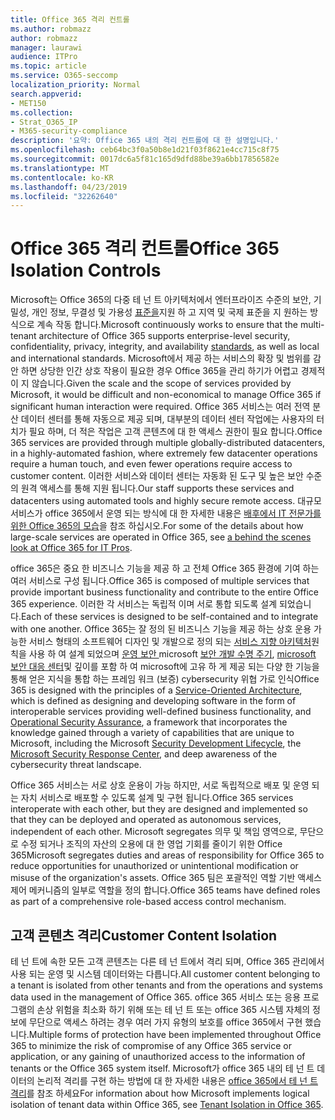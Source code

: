 ```yaml
---
title: Office 365 격리 컨트롤
ms.author: robmazz
author: robmazz
manager: laurawi
audience: ITPro
ms.topic: article
ms.service: O365-seccomp
localization_priority: Normal
search.appverid:
- MET150
ms.collection:
- Strat_O365_IP
- M365-security-compliance
description: '요약: Office 365 내의 격리 컨트롤에 대 한 설명입니다.'
ms.openlocfilehash: ceb64bc3f0a50b8e1d21f03f8621e4cc715c8f75
ms.sourcegitcommit: 0017dc6a5f81c165d9dfd88be39a6bb17856582e
ms.translationtype: MT
ms.contentlocale: ko-KR
ms.lasthandoff: 04/23/2019
ms.locfileid: "32262640"
---
```

# <a name="office-365-isolation-controls"></a><span data-ttu-id="67da9-103">Office 365 격리 컨트롤</span><span class="sxs-lookup"><span data-stu-id="67da9-103">Office 365 Isolation Controls</span></span> 

<span data-ttu-id="67da9-104">Microsoft는 Office 365의 다중 테 넌 트 아키텍처에서 엔터프라이즈 수준의 보안, 기밀성, 개인 정보, 무결성 및 가용성 [표준을](https://www.microsoft.com/TrustCenter/Compliance?service=Office#Icons)지원 하 고 지역 및 국제 표준을 지 원하는 방식으로 계속 작동 합니다.</span><span class="sxs-lookup"><span data-stu-id="67da9-104">Microsoft continuously works to ensure that the multi-tenant architecture of Office 365 supports enterprise-level security, confidentiality, privacy, integrity, and availability [standards](https://www.microsoft.com/TrustCenter/Compliance?service=Office#Icons), as well as local and international standards.</span></span> <span data-ttu-id="67da9-105">Microsoft에서 제공 하는 서비스의 확장 및 범위를 감안 하면 상당한 인간 상호 작용이 필요한 경우 Office 365을 관리 하기가 어렵고 경제적이 지 않습니다.</span><span class="sxs-lookup"><span data-stu-id="67da9-105">Given the scale and the scope of services provided by Microsoft, it would be difficult and non-economical to manage Office 365 if significant human interaction were required.</span></span> <span data-ttu-id="67da9-106">Office 365 서비스는 여러 전역 분산 데이터 센터를 통해 자동으로 제공 되며, 대부분의 데이터 센터 작업에는 사용자의 터치가 필요 하며, 더 적은 작업은 고객 콘텐츠에 대 한 액세스 권한이 필요 합니다.</span><span class="sxs-lookup"><span data-stu-id="67da9-106">Office 365 services are provided through multiple globally-distributed datacenters, in a highly-automated fashion, where extremely few datacenter operations require a human touch, and even fewer operations require access to customer content.</span></span> <span data-ttu-id="67da9-107">이러한 서비스와 데이터 센터는 자동화 된 도구 및 높은 보안 수준의 원격 액세스를 통해 지원 됩니다.</span><span class="sxs-lookup"><span data-stu-id="67da9-107">Our staff supports these services and datacenters using automated tools and highly secure remote access.</span></span> <span data-ttu-id="67da9-108">대규모 서비스가 office 365에서 운영 되는 방식에 대 한 자세한 내용은 [배후에서 IT 전문가를 위한 Office 365의 모습](https://channel9.msdn.com/Events/SharePoint-Conference/2014/SPC202)을 참조 하십시오.</span><span class="sxs-lookup"><span data-stu-id="67da9-108">For some of the details about how large-scale services are operated in Office 365, see [a behind the scenes look at Office 365 for IT Pros](https://channel9.msdn.com/Events/SharePoint-Conference/2014/SPC202).</span></span>

<span data-ttu-id="67da9-109">office 365은 중요 한 비즈니스 기능을 제공 하 고 전체 Office 365 환경에 기여 하는 여러 서비스로 구성 됩니다.</span><span class="sxs-lookup"><span data-stu-id="67da9-109">Office 365 is composed of multiple services that provide important business functionality and contribute to the entire Office 365 experience.</span></span> <span data-ttu-id="67da9-110">이러한 각 서비스는 독립적 이며 서로 통합 되도록 설계 되었습니다.</span><span class="sxs-lookup"><span data-stu-id="67da9-110">Each of these services is designed to be self-contained and to integrate with one another.</span></span> <span data-ttu-id="67da9-111">Office 365는 잘 정의 된 비즈니스 기능을 제공 하는 상호 운용 가능한 서비스 형태의 소프트웨어 디자인 및 개발으로 정의 되는 [서비스 지향 아키텍처](https://msdn.microsoft.com/library/aa480021.aspx)원칙을 사용 하 여 설계 되었으며 [운영 보안 ](http://www.microsoft.com/download/details.aspx?id=40872)microsoft [보안 개발 수명 주기](https://www.microsoft.com/sdl/default.aspx), [microsoft 보안 대응 센터](https://technet.microsoft.com/library/dn440717.aspx)및 깊이를 포함 하 여 microsoft에 고유 하 게 제공 되는 다양 한 기능을 통해 얻은 지식을 통합 하는 프레임 워크 (보증) cybersecurity 위협 가로 인식</span><span class="sxs-lookup"><span data-stu-id="67da9-111">Office 365 is designed with the principles of a [Service-Oriented Architecture](https://msdn.microsoft.com/library/aa480021.aspx), which is defined as designing and developing software in the form of interoperable services providing well-defined business functionality, and [Operational Security Assurance](http://www.microsoft.com/download/details.aspx?id=40872), a framework that incorporates the knowledge gained through a variety of capabilities that are unique to Microsoft, including the Microsoft [Security Development Lifecycle](https://www.microsoft.com/sdl/default.aspx), the [Microsoft Security Response Center](https://technet.microsoft.com/library/dn440717.aspx), and deep awareness of the cybersecurity threat landscape.</span></span>

<span data-ttu-id="67da9-112">Office 365 서비스는 서로 상호 운용이 가능 하지만, 서로 독립적으로 배포 및 운영 되는 자치 서비스로 배포할 수 있도록 설계 및 구현 됩니다.</span><span class="sxs-lookup"><span data-stu-id="67da9-112">Office 365 services interoperate with each other, but they are designed and implemented so that they can be deployed and operated as autonomous services, independent of each other.</span></span> <span data-ttu-id="67da9-113">Microsoft segregates 의무 및 책임 영역으로, 무단으로 수정 되거나 조직의 자산의 오용에 대 한 영업 기회를 줄이기 위한 Office 365</span><span class="sxs-lookup"><span data-stu-id="67da9-113">Microsoft segregates duties and areas of responsibility for Office 365 to reduce opportunities for unauthorized or unintentional modification or misuse of the organization's assets.</span></span> <span data-ttu-id="67da9-114">Office 365 팀은 포괄적인 역할 기반 액세스 제어 메커니즘의 일부로 역할을 정의 합니다.</span><span class="sxs-lookup"><span data-stu-id="67da9-114">Office 365 teams have defined roles as part of a comprehensive role-based access control mechanism.</span></span>

## <a name="customer-content-isolation"></a><span data-ttu-id="67da9-115">고객 콘텐츠 격리</span><span class="sxs-lookup"><span data-stu-id="67da9-115">Customer Content Isolation</span></span>
<span data-ttu-id="67da9-116">테 넌 트에 속한 모든 고객 콘텐츠는 다른 테 넌 트에서 격리 되며, Office 365 관리에서 사용 되는 운영 및 시스템 데이터와는 다릅니다.</span><span class="sxs-lookup"><span data-stu-id="67da9-116">All customer content belonging to a tenant is isolated from other tenants and from the operations and systems data used in the management of Office 365.</span></span> <span data-ttu-id="67da9-117">office 365 서비스 또는 응용 프로그램의 손상 위험을 최소화 하기 위해 또는 테 넌 트 또는 office 365 시스템 자체의 정보에 무단으로 액세스 하려는 경우 여러 가지 유형의 보호를 office 365에서 구현 했습니다.</span><span class="sxs-lookup"><span data-stu-id="67da9-117">Multiple forms of protection have been implemented throughout Office 365 to minimize the risk of compromise of any Office 365 service or application, or any gaining of unauthorized access to the information of tenants or the Office 365 system itself.</span></span> <span data-ttu-id="67da9-118">Microsoft가 office 365 내의 테 넌 트 데이터의 논리적 격리를 구현 하는 방법에 대 한 자세한 내용은 [office 365에서 테 넌 트 격리](office-365-tenant-isolation-overview.md)를 참조 하세요</span><span class="sxs-lookup"><span data-stu-id="67da9-118">For information about how Microsoft implements logical isolation of tenant data within Office 365, see [Tenant Isolation in Office 365](office-365-tenant-isolation-overview.md).</span></span>
